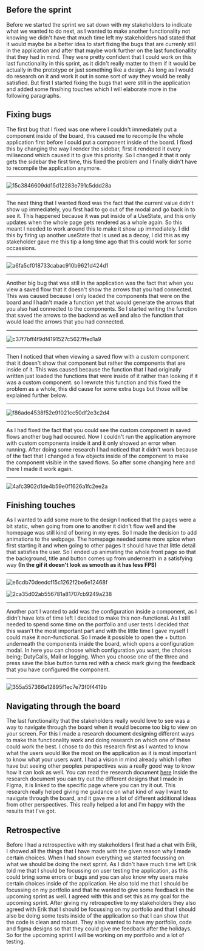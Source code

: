 ## Before the sprint
Before we started the sprint we sat down with my stakeholders to indicate what we wanted to do next, as I wanted to make another functionality not knowing we didn't have that much time left my stakeholders had stated that it would maybe be a better idea to start fixing the bugs that are currenly still in the application and after that maybe work further on the last functionallity that they had in mind. They were pretty confident that I could work on this last functionality in this sprint, as it didn't really matter to them if it would be actually in the prototype or just something like a design. As long as I would do research on it and work it out in some sort of way they would be really satisfied. But first I started fixing the bugs that were still in the application and added some finsihing touches which I will elaborate more in the following paragraphs.

## Fixing bugs
The first bug that I fixed was one where I couldn't immediately put a component inside of the board, this caused me to recompile the whole application first before I could put a component inside of the board. I fixed this by changing the way I render the sidebar, first it rendered it every milisecond which caused it to give this priority. So I changed it that it only gets the sidebar the first time, this fixed the problem and I finally didn't have to recompile the application anymore.

----------------------------

![15c3846609dd15d12283e791c5ddd28a](uploads/767258b351a1a988cfd0bfeb63be2c6b/15c3846609dd15d12283e791c5ddd28a.gif)

----------------------------

The next thing that I wanted fixed was the fact that the current value didn't show up immediately, you first had to go out of the modal and go back in to see it. This happened because it was put inside of a UseState, and this only updates when the whole page gets rendered as a whole again. So this meant I needed to work around this to make it show up immediately. I did this by firing up another useState that is used as a decoy, I did this as my stakeholder gave me this tip a long time ago that this could work for some occassions. 

----------------------------

![a6fa5cf018733cabac910b9621d424d1](uploads/2c6534a28e2cbd246d81293498cb850e/a6fa5cf018733cabac910b9621d424d1.gif)

----------------------------

Another big bug that was still in the application was the fact that when you view a saved flow that it doesn't show the arrows that you had connected. This was caused because I only loaded the components that were on the board and I hadn't made a function yet that would generate the arrows that you also had connected to the components. So I started writing the function that saved the arrows to the backend as well and also the function that would load the arrows that you had connected.

----------------------------

![c37f7bff4f9df4191527c5627ffed1a9](uploads/dac6b6e6cbcd79e2107600bf1086c860/c37f7bff4f9df4191527c5627ffed1a9.gif)

----------------------------

Then I noticed that when viewing a saved flow with a custom component that it doesn't show that component but rather the components that are inside of it. This was caused because the function that I had originally written just loaded the functions that were inside of it rather than looking if it was a custom component. so I rewrote this function and this fixed the problem as a whole, this did cause for some extra bugs but those will be explained further below.

----------------------------

![f86ade4538f52e91021cc50df2e3c2d4](uploads/8cc6c4a110a930c00bfadf4cd20da331/f86ade4538f52e91021cc50df2e3c2d4.gif)

----------------------------

As I had fixed the fact that you could see the custom component in saved flows another bug had occured. Now I couldn't run the application anymore with custom components inside it and it only showed an error when running. After doing some research I had noticed that it didn't work because of the fact that I changed a few objects inside of the component to make the component visible in the saved flows. So after some changing here and there I made it work again. 

-----------------------------

![4afc3902d1de4b59e0f1626a1fc2ee2a](uploads/349367e1d5d3894108d45226625b94a9/4afc3902d1de4b59e0f1626a1fc2ee2a.gif)

## Finishing touches
As I wanted to add some more to the design I noticed that the pages were a bit static, when going from one to another it didn't flow well and the homepage was still kind of boring in my eyes. So I made the decision to add animations to the webpage. The homepage needed some more spice when first starting it and when going to other pages it should have that little detail that satisfies the user. So I ended up animating the whole front page so that the background, title and button comes up from underneath in a satisfying way **(In the gif it doesn't look as smooth as it has less FPS)**

-----------------------------

![e6cdb70deedcf15c1262f2be6e12468f](uploads/48ac41ecea61eca12bff0fe9ff8cdb60/e6cdb70deedcf15c1262f2be6e12468f.gif)

![2ca35d02ab556781a81707cb9249a238](uploads/54ccb55f423254a27cd2b068f04e233f/2ca35d02ab556781a81707cb9249a238.gif)

-----------------------------

Another part I wanted to add was the configuration inside a component, as I didn't have lots of time left I decided to make this non-functional. As I still needed to spend some time on the portfolio and user tests I decided that this wasn't the most important part and with the little time I gave myself I could make it non-functional. So I made it possible to open the + button underneath the components inside the board, which opens a configuration modal. In here you can choose which configuration you want, the choices being; DutyCalls, Mail or logging. When you choose one of the three and press save the blue button turns red with a check mark giving the feedback that you have configured the component.

-----------------------------

![355a557366e12895f1ec7e73f0f4419b](uploads/bb399467bb541c7fd862c4f86ebc21f9/355a557366e12895f1ec7e73f0f4419b.gif)

## Navigating through the board

The last functionality that the stakeholders really would love to see was a way to navigate through the board when it would become too big to view on your screen. For this I made a research document designing different ways to make this functionality work and doing research on which one of these could work the best. I chose to do this research first as I wanted to know what the users would like the most on the application as it is most important to know what your users want. I had a vision in mind already which I often have but seeing other peoples perspectives was a really good way to know how it can look as well. You can read the research document [here](uploads/9c740cb65dc031492e0d400956d480f4/Navigate_Research.pdf)
Inside the research document you can try out the different designs that I made in Figma, it is linked to the specific page where you can try it out. This research really helped giving me guidance on what kind of way I want to navigate through the board, and it gave me a lot of different additional ideas from other perspectives. This really helped a lot and I'm happy with the results that I've got.


## Retrospective 
Before I had a retrospective with my stakeholders I first had a chat with Erik, I showed all the things that I have made with the given reason why I made certain choices. When I had shown everything we started focussing on what we should be doing the next sprint. As I didn't have much time left Erik told me that I should be focussing on user testing the application, as this could bring some errors or bugs and you can also know why users make certain choices inside of the application. He also told me that I should be focussing on my portfolio and that he wanted to give some feedback in the upcoming sprint as well. I agreed with this and set this as my goal for the upcoming sprint.
After giving my retrospective to my stakeholders they also agreed with Erik that I should be focussing on my portfolio and that I should also be doing some tests inside of the application so that I can show that the code is clean and robust. They also wanted to have my portfolio, code and figma designs so that they could give me feedback after the holidays. So for the upcoming sprint I will be working on my portfolio and a lot of testing.